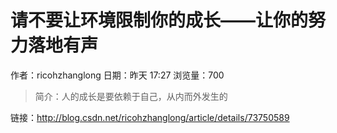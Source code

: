 # 请不要让环境限制你的成长——让你的努力落地有声
作者：ricohzhanglong
日期：昨天 17:27
浏览量：700
> 简介：人的成长是要依赖于自己，从内而外发生的

 链接：http://blog.csdn.net/ricohzhanglong/article/details/73750589
